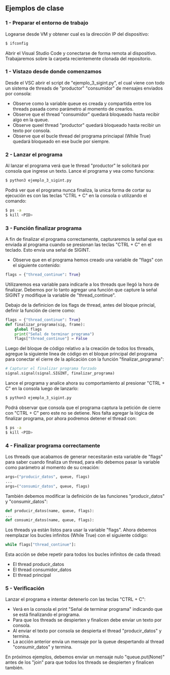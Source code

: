 ## Ejemplos de clase

### 1 - Preparar el entorno de trabajo

Logearse desde VM y obtener cual es la dirección IP del dispositivo:
```sh
$ ifconfig
```

Abrir el Visual Studio Code y conectarse de forma remota al dispositivo. Trabajaremos sobre la carpeta recientemente clonada del repositorio.

### 1 - Vistazo desde donde comenzamos
Desde el VSC abrir el script de "ejemplo_3_sigint.py", el cual viene con todo un sistema de threads de "productor" "consumidor" de mensajes enviados por consola:
- Observe como la variable queue es creada y compartida entre los threads pasada como parámetro al momento de crearlos.
- Observe que el thread "consumidor" quedará bloqueado hasta recibir algo en la queue.
- Observe queel thread "productor" quedará bloqueado hasta recibir un texto por consola.
- Observe que el bucle thread del programa princiapal (While True) quedará bloqueado en ese bucle por siempre.


### 2 - Lanzar el programa
Al lanzar el programa verá que le thread "productor" le solicitará por consola que ingrese un texto. Lance el programa y vea como funciona:
```sh
$ python3 ejemplo_3_sigint.py
```

Podrá ver que el programa nunca finaliza, la unica forma de cortar su ejecución es con las teclas "CTRL + C" en la consola o utilizando el comando:
```sh
$ ps -a
$ kill <PID>
```


### 3 - Función finalizar programa
A fin de finalizar el programa correctamente, capturaremos la señal que es enviada al programa cuando se presionan las teclas "CTRL + C" en el teclado. Esto envia una señal de SIGINT.
- Observe que en el programa hemos creado una variable de "flags" con el siguiente contenido:
```python
flags = {"thread_continue": True}
```

Utilizaremos esa variable para indicarle a los threads que llegó la hora de finalizar. Debemos por lo tanto agregar una función que capture la señal SIGINT y modifique la variable de "thread_continue".

Debajo de la definicion de los flags de thread, antes del bloque princial, definir la función de cierre como:
```python
flags = {"thread_continue": True}
def finalizar_programa(sig, frame):
    global flags
    print("Señal de terminar programa")    
    flags["thread_continue"] = False
```

Luego del bloque de código relativo a la creación de todos los threads, agregue la siguiente linea de código en el bloque principal del programa para conectar el cierre de la aplicación con la función "finalizar_programa":
```python
# Capturar el finalizar programa forzado
signal.signal(signal.SIGINT, finalizar_programa)
```

Lance el programa y analice ahora su comportamiento al presionar "CTRL + C" en la consola luego de lanzarlo:
```sh
$ python3 ejemplo_3_sigint.py
```

Podrá observar que consola que el programa captura la petición de cierre con "CTRL + C" pero este no se detiene. Nos falta agregar la lógica de finalizar programa, por ahora podremos detener el thread con:
```sh
$ ps -a
$ kill <PID>
```

### 4 - Finalizar programa correctamente
Los threads que acabamos de generar necesitarán esta variable de "flags" para saber cuando finaliza un thread, para ello debemos pasar la variable como parámetro al momento de su creación:
```python
args=("producir_datos", queue, flags)
...
args=("consumir_datos", queue, flags)
```

También debemos modificar la definición de las funciones "producir_datos" y "consumir_datos":
```python
def producir_datos(name, queue, flags):
...
def consumir_datos(name, queue, flags):
```

Los threads ya están listos para usar la variable "flags". Ahora debemos reemplazar los bucles infinitos (While True) con el siguiente código:
```python
while flags["thread_continue"]:
```

Esta acción se debe repetir para todos los bucles infinitos de cada thread:
- El thread producir_datos
- El thread consumidor_datos
- El thread principal


### 5 - Verificación
Lanzar el programa e intentar detenerlo con las teclas "CTRL + C":
- Verá en la consola el print "Señal de terminar programa" indicando que se está finalizando el programa.
- Para que los threads se despierten y finalicen debe enviar un texto por consola.
- Al enviar el texto por consola se despierta el thread "producir_datos" y termina.
- La acción anterior envia un mensaje por la queue despertando al thread "consumir_datos" y termina.

En próximos ejemplos, debemos enviar un mensaje nulo "queue.put(None)" antes de los "join" para que todos los threads se despierten y finalicen también.

